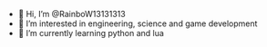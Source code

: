 - 👋 Hi, I’m @RainboW13131313
- 👀 I’m interested in engineering, science and game development
- 🌱 I’m currently learning python and lua

<!---
RainboW13131313/RainboW13131313 is a ✨ special ✨ repository because its `README.md` (this file) appears on your GitHub profile.
You can click the Preview link to take a look at your changes.
--->
